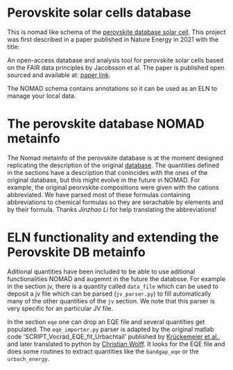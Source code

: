# Perovskite solar cells database

This is nomad like schema of the [perovskite database solar cell](https://www.perovskitedatabase.com/). This project was first described in a paper published in Nature Energy in 2021 with the title:

An open-access database and analysis tool for perovskite solar cells based on the FAIR data principles by Jacobsson et al.
The paper is published open sourced and available at: [paper link](https://www.nature.com/articles/s41560-021-00941-3).

The NOMAD schema contains annotations so it can be used as an ELN to manage your local data.

# The perovskite database NOMAD metainfo

The Nomad metainfo of the perovskite database is at the moment designed replicating the description of the original [database](https://www.perovskitedatabase.com/Resources). The quantities defined in the sections have a description that conincides with the ones of the original database, but this might evolve in the future in NOMAD. For example, the original peorvskite compositions were given with the cations abbreviated. We have parsed most of these formulas containing abbreviations to chemical formulas so they are serachable by elements and by their formula.
Thanks *Jinzhao Li* for help translating the abbreviations!

# ELN functionality and extending the Perovskite DB metainfo

Aditional quantities have been included to be able to use aditional functionalities NOMAD and augemnt in the future the databsse. For example in the section jv, there is a quantity called `data_file` which can be used to deposit a jv file which can be parsed (`jv_parser.py`) to fill automatically many of the other quantities of the `jv` section. We note that this parser is very specific for an particular JV file.

In the section `eqe` one can drop an EQE file and several quantities get populated. The `eqe_importer.py` parser is adapted by the original matlab code 'SCRIPT_Vocrad_EQE_fit_Urbachtail' published by [Krückemeier et al.](https://doi.org/10.1002/aenm.201902573), and later translated to python by [Christian Wolff](https://github.com/chrmwo/VOC-loss-analysis). It looks for the EQE file and does some routines to extract quantities like the `bandgap_eqe` or the `urbach_energy`.


